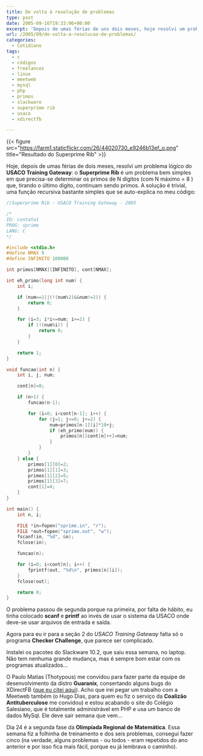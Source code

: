 ```yaml
---
title: De volta à resolução de problemas
type: post
date: 2005-09-16T19:33:06+00:00
excerpt: 'Depois de umas férias de uns dois meses, hoje resolvi um problema lógico do USACO Training Gateway: Superprime Rib.'
url: /2005/09/de-volta-a-resolucao-de-problemas/
categories:
  - Cotidiano
tags:
  - c
  - códigos
  - freelances
  - linux
  - meetweb
  - mysql
  - php
  - primos
  - slackware
  - superprime rib
  - usaco
  - xdirectfb

---
```


{{< figure src="https://farm1.staticflickr.com/26/44020730_e9246b13ef_o.png" title="Resultado do Superprime Rib" >}}

Hoje, depois de umas férias de dois meses, resolvi um problema lógico do **USACO Training Gateway**: o **Superprime Rib** é um problema bem simples em que precisa-se determinar os primos de N dígitos (com N máximo = 8 ) que, tirando o último dígito, continuam sendo primos. A solução é trivial, uma função recursiva bastante simples que se auto-explica no meu código:

```c
//Superprime Rib - USACO Training Gateway - 2005

/*
ID: contato1
PROG: sprime
LANG: C
*/

#include <stdio.h>
#define NMAX 9
#define INFINITO 100000

int primos[NMAX][INFINITO], cont[NMAX];

int eh_primo(long int num) {
	int i;

	if (num==1||(!(num%2)&&num!=2)) {
		return 0;
	}

	for (i=3; i*i<=num; i+=2) {
		if (!(num%i)) {
			return 0;
		}
	}

	return 1;
}

void funcao(int n) {
	int i, j, num;

	cont[n]=0;

	if (n>1) {
		funcao(n-1);

		for (i=0; i<cont[n-1]; i++) {
			for (j=1; j<=9; j+=2) {
				num=primos[n-1][i]*10+j;
				if (eh_primo(num)) {
					primos[n][cont[n]++]=num;
				}
			}
		}
	} else {
		primos[1][0]=2;
		primos[1][1]=3;
		primos[1][2]=5;
		primos[1][3]=7;
		cont[1]=4;
	}
}

int main() {
	int n, i;

	FILE *in=fopen("sprime.in", "r");
	FILE *out=fopen("sprime.out", "w");
	fscanf(in, "%d", &n);
	fclose(in);

	funcao(n);

	for (i=0; i<cont[n]; i++) {
		fprintf(out, "%d\n", primos[n][i]);
	}
	fclose(out);

	return 0;
}
```

O problema passou de segunda porque na primeira, por falta de hábito, eu tinha colocado **scanf** e **printf** ao invés de usar o sistema da USACO onde deve-se usar arquivos de entrada e saída.

Agora para eu ir para a seção 2 do _USACO Training Gateway_ falta só o programa **Checker Challenge**, que parece ser complicado.

Instalei os pacotes do Slackware 10.2, que saiu essa semana, no laptop. Não tem nenhuma grande mudança, mas é sempre bom estar com os programas atualizados...

O Paulo Matias (Thotypous) me convidou para fazer parte da equipe de desenvolvimento da distro **Guaranix**, consertando alguns bugs do XDirectFB ([que eu citei aqui][2]). Acho que irei pegar um trabalho com a Meetweb também (o Hugo Dias, para quem eu fiz o serviço da **Coalizão Antituberculose** me convidou) e estou acabando o site do Colégio Salesiano, que é totalmente administrável em PHP e usa um banco de dados MySql. Ele deve sair semana que vem...

Dia 24 é a segunda fase da **Olimpíada Regional de Matemática**. Essa semana fiz a folhinha de treinamento e dos seis problemas, consegui fazer cinco (na verdade, alguns problemas - ou todos - eram repetidos do ano anterior e por isso fica mais fácil, porque eu já lembrava o caminho).

 [1]: http://www.flickr.com/photos/tiago/44020730/ "Resultado do Problema"
 [2]: http://tiagomadeira.com/2005/08/linux-xdirectfb-e-wine/

